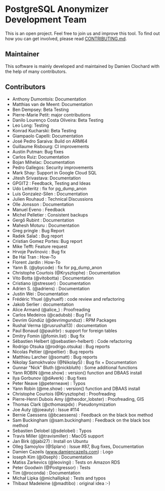 PostgreSQL Anonymizer Development Team
===============================================================================

This is an open project. Feel free to join us and improve this tool. To find out
how you can get involved, please read [CONTRIBUTING.md].


[CONTRIBUTING.md]: CONTRIBUTING.md

Maintainer
-------------------------------------------------------------------------------

This software is mainly developed and maintained by Damien Clochard with the
help of many contributors.

Contributors
-------------------------------------------------------------------------------

* Anthony Dumontois: Documentation
* Matthias van de Meent: Documentation
* Ben Dempsey: Beta Testing
* Pierre-Marie Petit: major contributions
* Danilo Lourenço Costa Oliveira: Beta Testing
* Leo Long: Testing
* Konrad Kucharski: Beta Testing
* Giampaolo Capelli: Documentation
* José Pedro Saraiva: Build on ARM64
* Guillaume Risbourg: CI improvements
* Austin Putman: Bug fixes
* Carlos Ruiz: Documentation
* Bojan Mihelac: Documentation
* Pedro Gallegos: Security improvements
* Mark Shay: Support in Google Cloud SQL
* Jitesh Srivastava: Documentation
* GPGIT2 : Feedback, Testing and Ideas
* Udo Leiteritz : fix for pg_dump_anon
* Luis Gonzalez-Silen : Documentation
* Julien Rouhaud : Technical Discussions
* Olle Jonsson : Documentation
* Manuel Eveno : Feedback
* Michel Pelletier : Consistent backups
* Gergő Rubint : Documentation
* Mahesh Moturu : Documentation
* Greg pringle : Bug Report
* Radek Salač : Bug report
* Cristian Gomez Portes: Bug report
* Mike Tefft: Feature request
* Hrvoje Pavlinovic : Bug fix
* Be Hai Tran : How-To
* Florent Jardin : How-To
* Yann B. (@ybycode) : fix for pg_dump_anon
* Christophe Courtois (@Krysztophe) : Documentation
* Vito Botta (@vitobotta) : Documentation
* Cristiano (@stresser) : Documentation
* Adrien S. (@adriens) : Documentation
* Justin Wei : Documentation
* Frédéric Yhuel (@yhuelf) : code review and refactoring
* Jakob Serlier : documentation
* Alice Armand (@alice_) : Proofreading
* Carlos Medeiros (@cadubsb) : Bug Fix
* Devrim Gündüz (@devrimgunduz) : RPM Packages
* Rushal Verma (@rusrushal13) : documentation
* Paul Bonaud (@paulrbr) : support for foreign tables
* Dmitry Fomin (@fomin.list) : Bug fix
* Sébastien Helbert (@sebastien-helbert) : Code refactoring
* Rodrigo Otsuka (@rodrigo.otsuka) : Bug reports
* Nicolas Peltier (@npeltier) : Bug reports
* Matthieu Larcher (@somatt) : Bug reports
* Nikolay Samokhvalov (@NikolayS) : Bug fix + Documentation
* Gunnar "Nick" Bluth (@nickbluth) : Some additional functions
* Yann ROBIN (@me.show) : version() function and DBAAS install
* Ilya Gorbunov (@dAverk) : Bug fixes
* Peter Neave (@peterneave) : Typos
* Yann Robin (@me.show) : version() function and DBAAS install
* Christophe Courtois (@Krysztophe) : Proofreading
* Pierre-Henri Dubois Amy (@theodor_lobster) : Proofreading, GIS
* Thomas Clark (@cthomaspdx) : Pseudonymization
* Joe Auty (@joeauty) : Issue #114
* Bernie Caessens (@bcaessens) : Feedback on the black box method
* Sam Buckingham (@sam.buckingham) : Feedback on the black box method
* Sebastien Delobel (@sdelobel) : Typos
* Travis Miller (@travismiller) : MacOS support
* Jan Birk (@jabi27) : Install on Ubuntu
* Olleg Samoylov (@Splarv) : Issue #87, Bug fixes, Documentation
* Damien Cazeils (www.damiencazeils.com) : Logo
* Ioseph Kim (@i0seph) : Documentation
* Matiss Zarkevics (@leovingi) : Tests on Amazon RDS
* Peter Goodwin (@Postgressor) : Tests
* Tim (@roconda) : Documentation
* Michał Lipka (@michallipka) : Tests and typos
* Thibaut Madeleine (@madtibo) : original idea :-)

